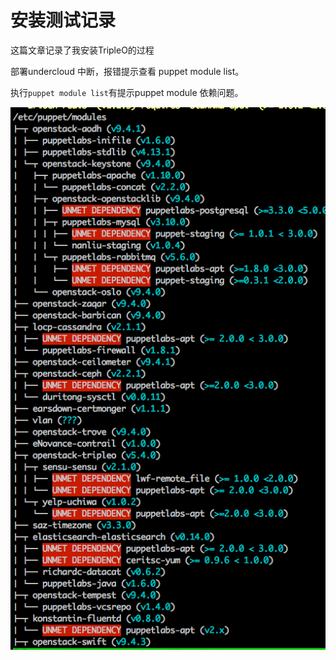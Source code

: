 # 安装测试记录

这篇文章记录了我安装TripleO的过程

部署undercloud 中断，报错提示查看 puppet module list。

执行`puppet module list`有提示puppet module 依赖问题。

![](/assets/puppet-dependency.png)

